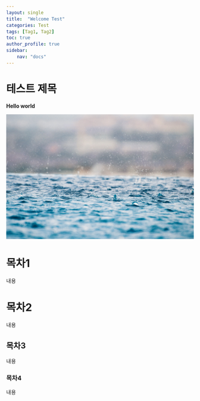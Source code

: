 ```yaml
---
layout: single
title:  "Welcome Test"
categories: Test
tags: [Tag1, Tag2]
toc: true
author_profile: true
sidebar:
    nav: "docs"
---
```


# 테스트 제목

**Hello world**

![rain](./assets/images/rain-unsplash.jpg)

# 목차1

내용


# 목차2

내용

## 목차3

내용

### 목차4

내용


